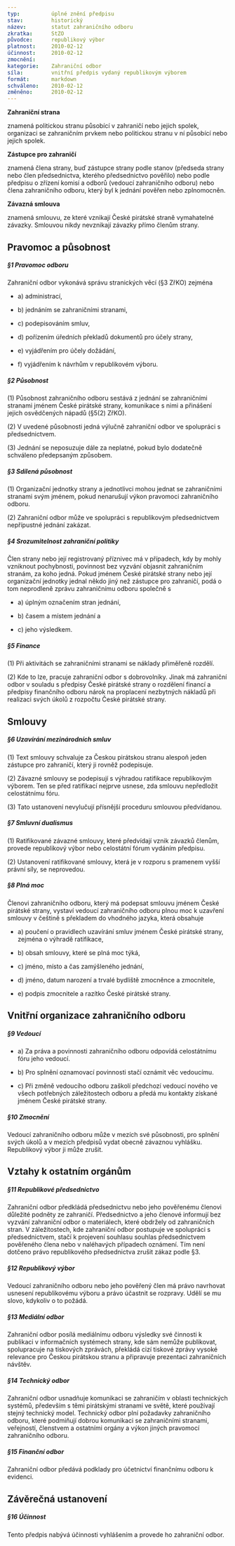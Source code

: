 ```yaml
---
typ:          úplné znění předpisu
stav:         historický
název:        statut zahraničního odboru
zkratka:      StZO
původce:      republikový výbor
platnost:     2010-02-12
účinnost:     2010-02-12
zmocnění:     
kategorie:    Zahraniční odbor
síla:         vnitřní předpis vydaný republikovým výborem
formát:       markdown
schváleno:    2010-02-12
změněno:      2010-02-12
---
```


**Zahraniční strana**

znamená politickou stranu působící v zahraničí nebo jejich spolek, organizaci se zahraničním prvkem nebo politickou stranu v ní působící nebo jejich spolek.

**Zástupce pro zahraničí**

znamená člena strany, buď zástupce strany podle stanov (předseda strany nebo člen předsednictva, kterého předsednictvo pověřilo) nebo podle předpisu o zřízení komisí a odborů (vedoucí zahraničního odboru) nebo člena zahraničního odboru, který byl k jednání pověřen nebo zplnomocněn.

**Závazná smlouva**

znamená smlouvu, ze které vznikají České pirátské straně vymahatelné závazky. Smlouvou nikdy nevznikají závazky přímo členům strany.

## Pravomoc a působnost

##### **§1 Pravomoc odboru**

Zahraniční odbor vykonává správu stranických věcí (§3 ZřKO) zejména

* a) administrací,

* b) jednáním se zahraničními stranami,

* c) podepisováním smluv,

* d) pořízením úředních překladů dokumentů pro účely strany,

* e) vyjádřením pro účely dožádání,

* f) vyjádřením k návrhům v republikovém výboru.

##### **§2 Působnost**

(1) Působnost zahraničního odboru sestává z jednání se zahraničními stranami jménem České pirátské strany, komunikace s nimi a přinášení jejich osvědčených nápadů (§5(2) ZřKO).

(2) V uvedené působnosti jedná výlučně zahraniční odbor ve spolupráci s předsednictvem.

(3) Jednání se neposuzuje dále za neplatné, pokud bylo dodatečně schváleno předepsaným způsobem.

##### **§3 Sdílená působnost**

(1) Organizační jednotky strany a jednotlivci mohou jednat se zahraničními stranami svým jménem, pokud nenarušují výkon pravomoci zahraničního odboru.

(2) Zahraniční odbor může ve spolupráci s republikovým předsednictvem nepřípustné jednání zakázat.

##### **§4 Srozumitelnost zahraniční politiky**

Člen strany nebo její registrovaný příznivec má v případech, kdy by mohly vzniknout pochybnosti, povinnost bez vyzvání objasnit zahraničním stranám, za koho jedná. Pokud jménem České pirátské strany nebo její organizační jednotky jednal někdo jiný než zástupce pro zahraničí, podá o tom neprodleně zprávu zahraničnímu odboru společně s

* a) úplným označením stran jednání,

* b) časem a místem jednání a

* c) jeho výsledkem.

##### **§5 Finance**

(1) Při aktivitách se zahraničními stranami se náklady přiměřeně rozdělí.

(2) Kde to lze, pracuje zahraniční odbor s dobrovolníky. Jinak má zahraniční odbor v souladu s předpisy České pirátské strany o rozdělení financí a předpisy finančního odboru nárok na proplacení nezbytných nákladů při realizaci svých úkolů z rozpočtu České pirátské strany.

## Smlouvy

##### **§6 Uzavírání mezinárodních smluv**

(1) Text smlouvy schvaluje za Českou pirátskou stranu alespoň jeden zástupce pro zahraničí, který ji rovněž podepisuje.

(2) Závazné smlouvy se podepisují s výhradou ratifikace republikovým výborem. Ten se před ratifikací nejprve usnese, zda smlouvu nepředložit celostátnímu fóru.

(3) Tato ustanovení nevylučují přísnější proceduru smlouvou předvídanou.

##### **§7 Smluvní dualismus**

(1) Ratifikované závazné smlouvy, které předvídají vznik závazků členům, provede republikový výbor nebo celostátní fórum vydáním předpisu.

(2) Ustanovení ratifikované smlouvy, která je v rozporu s pramenem vyšší právní síly, se neprovedou.

##### **§8 Plná moc**

Členovi zahraničního odboru, který má podepsat smlouvu jménem České pirátské strany, vystaví vedoucí zahraničního odboru plnou moc k uzavření smlouvy v češtině s překladem do vhodného jazyka, která obsahuje

* a) poučení o pravidlech uzavírání smluv jménem České pirátské strany, zejména o výhradě ratifikace,

* b) obsah smlouvy, které se plná moc týká,

* c) jméno, místo a čas zamýšleného jednání,

* d) jméno, datum narození a trvalé bydliště zmocněnce a zmocnitele,

* e) podpis zmocnitele a razítko České pirátské strany.

## Vnitřní organizace zahraničního odboru

##### **§9 Vedoucí**

* a) Za práva a povinnosti zahraničního odboru odpovídá celostátnímu fóru jeho vedoucí.

* b) Pro splnění oznamovací povinnosti stačí oznámit věc vedoucímu.

* c) Při změně vedoucího odboru zaškolí předchozí vedoucí nového ve všech potřebných záležitostech odboru a předá mu kontakty získané jménem České pirátské strany.

##### **§10 Zmocnění**

Vedoucí zahraničního odboru může v mezích své působnosti, pro splnění svých úkolů a v mezích předpisů vydat obecně závaznou vyhlášku. Republikový výbor ji může zrušit.

## Vztahy k ostatním orgánům

##### **§11 Republikové předsednictvo**

Zahraniční odbor předkládá předsednictvu nebo jeho pověřenému členovi důležité podněty ze zahraničí. Předsednictvo a jeho členové informují bez vyzvání zahraniční odbor o materiálech, které obdržely od zahraničních stran. V záležitostech, kde zahraniční odbor postupuje ve spolupráci s předsednictvem, stačí k projevení souhlasu souhlas předsednictvem pověřeného člena nebo v naléhavých případech oznámení. Tím není dotčeno právo republikového předsednictva zrušit zákaz podle §3.

##### **§12 Republikový výbor**

Vedoucí zahraničního odboru nebo jeho pověřený člen má právo navrhovat usnesení republikovému výboru a právo účastnit se rozpravy. Udělí se mu slovo, kdykoliv o to požádá.

##### **§13 Mediální odbor**

Zahraniční odbor posílá mediálnímu odboru výsledky své činnosti k publikaci v informačních systémech strany, kde sám nemůže publikovat, spolupracuje na tiskových zprávách, překládá cizí tiskové zprávy vysoké relevance pro Českou pirátskou stranu a připravuje prezentaci zahraničních návštěv.

##### **§14 Technický odbor**

Zahraniční odbor usnadňuje komunikaci se zahraničím v oblasti technických systémů, především s těmi pirátskými stranami ve světě, které používají stejný technický model. Technický odbor plní požadavky zahraničního odboru, které podmiňují dobrou komunikaci se zahraničními stranami, veřejností, členstvem a ostatními orgány a výkon jiných pravomocí zahraničního odboru.

##### **§15 Finanční odbor**

Zahraniční odbor předává podklady pro účetnictví finančnímu odboru k evidenci.

## Závěrečná ustanovení

##### **§16 Účinnost**

Tento předpis nabývá účinnosti vyhlášením a provede ho zahraniční odbor.

